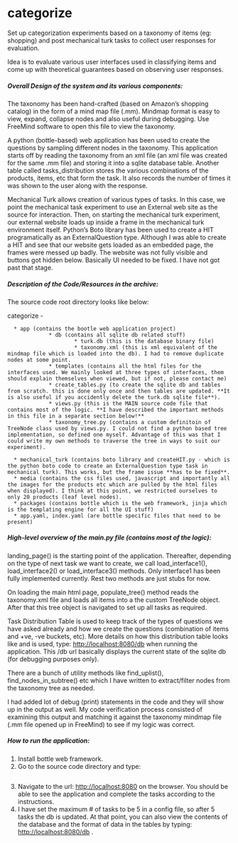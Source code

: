 categorize
==========

Set up categorization experiments based on a taxonomy of items (eg: shopping) and post mechanical turk tasks to collect user responses for evaluation.

Idea is to evaluate various user interfaces used in classifying items and come up with theoretical guarantees based on observing user responses.

##### Overall Design of the system and its various components:

The taxonomy has been hand-crafted (based on Amazon’s shopping catalog) in the form of a mind map file (.mm). Mindmap format is easy to view, expand, collapse nodes and also useful during debugging. Use FreeMind software to open this file to view the taxonomy.

A python (bottle-based) web application has been used to create the questions by sampling different nodes in the taxonomy. This application starts off by reading the taxonomy from an xml file (an xml file was created for the same .mm file) and storing it into a sqlite database table. Another table called tasks_distribution stores the various combinations of the products, items, etc that form the task. It also records the number of times it was shown to the user along with the response.

Mechanical Turk allows creation of various types of tasks. In this case, we point the mechanical task experiment to use an External web site as the source for interaction. Then, on starting the mechanical turk experiment, our external website loads up inside a frame in the mechanical turk environment itself. Python’s Boto library has been used to create a HIT programatically as an ExternalQuestion type. Although I was able to create a HIT and see that our website gets loaded as an embedded page, the frames were messed up badly. The website was not fully visible and buttons got hidden below. Basically UI needed to be fixed. I have not got past that stage.

##### Description of the Code/Resources in the archive:

The source code root directory looks like below:

categorize - 

      * app (contains the bootle web application project)
                 * db (contains all sqlite db related stuff)
                         * turk.db (this is the database binary file)
                         * taxonomy.xml (this is xml equivalent of the mindmap file which is loaded into the db). I had to remove duplicate nodes at some point.
                 * templates (contains all the html files for the interfaces used. We mainly looked at three types of interfaces, them should explain themselves when viewed, but if not, please contact me)
                 * create_tables.py (to create the sqlite db and tables from scratch. this is done only once and then tables are updated. **It is also useful if you accidently delete the turk.db sqlite file**).
                 * views.py (this is the MAIN source code file that contains most of the logic. **I have described the important methods in this file in a separate section below!**
                 * taxonomy_tree.py (contains a custom definitoin of TreeNode class used by views.py. I could not find a python based tree implementation, so defined one myself. Advantage of this was that I could write my own methods to traverse the tree in ways to suit our experiment).

      * mechanical_turk (contains boto library and createHIT.py - which is the python boto code to create an ExternalQuestion type task in mechanical turk). This works, but the frame issue **has to be fixed**.
      * media (contains the css files used, javascript and importantly all the images for the products etc which are pulled by the html files when displayed). I think at this point, we restricted ourselves to only 20 products (leaf level nodes).
      * packages (contains bottle which is the web framework, jinja which is the templating engine for all the UI stuff)
      * app.yaml, index.yaml (are bottle specific files that need to be present)

##### High-level overview of the main.py file (contains most of the logic):

landing_page() is the starting point of the application. Thereafter, depending on the type of next task we want to create, we call load_interface1(), load_interface2() or load_interface3() methods. Only interface1 has been fully implemented currently. Rest two methods are just stubs for now.

On loading the main html page, populate_tree() method reads the taxonomy.xml file and loads all items into a the custom TreeNode object. After that this tree object is navigated to set up all tasks as required.

Task Distribution Table is used to keep track of the types of questions we have asked already and how we create the questions (combination of items and +ve, -ve buckets, etc). More details on how this distribution table looks like and is used, type: [http://localhost:8080/db](http://localhost:8080/db) when running the application. This /db url basically displays the current state of the sqlite db (for debugging purposes only).

There are a bunch of utility methods like find_uplist(), find_nodes_in_subtree() etc which I have written to extract/filter nodes from the taxonomy tree as needed.

I had added lot of debug (print) statements in the code and they will show up in the output as well. My code verification process consisted of examining this output and matching it against the taxonomy mindmap file (.mm file opened up in FreeMind) to see if my logic was correct.

##### How to run the application:

1. Install bottle web framework.
2. Go to the source code directory and type:

```$ python main.py
```

3. Navigate to the url: [http://localhost:8080](http://localhost:8080) on the browser. You should be able to see the application and complete the tasks according to the instructions.
4. I have set the maximum # of tasks to be 5 in a config file, so after 5 tasks the db is updated. At that point, you can also view the contents of the database and the format of data in the tables by typing: [http://localhost:8080/db](http://localhost:8080/db) .


